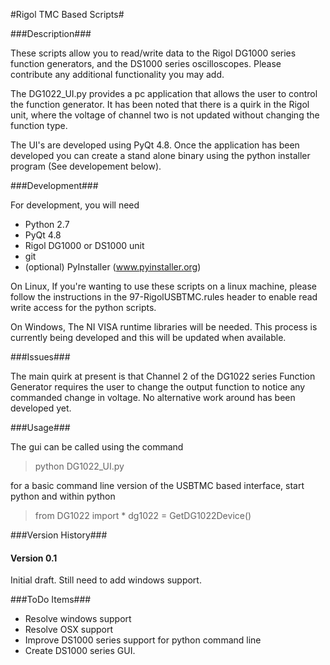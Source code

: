 #Rigol TMC Based Scripts#

###Description###

These scripts allow you to read/write data to the Rigol DG1000 series function generators, and the DS1000 series oscilloscopes. Please contribute any additional functionality you may add. 

The DG1022_UI.py provides a pc application that allows the user to control the function generator. It has been noted that there is a quirk in the Rigol unit, where the voltage of channel two is not updated without changing the function type. 

The UI's are developed using PyQt 4.8. Once the application has been developed you can create a stand alone binary using the python installer program (See developement below).

###Development###

For development, you will need 
- Python 2.7
- PyQt 4.8
- Rigol DG1000 or DS1000 unit
- git
- (optional) PyInstaller (www.pyinstaller.org)

On Linux,
If you're wanting to use these scripts on a linux machine, please follow the instructions in the 97-RigolUSBTMC.rules header to enable read write access for the python scripts.

On Windows, 
The NI VISA runtime libraries will be needed. This process is currently being developed and this will be updated when available. 

###Issues###

The main quirk at present is that Channel 2 of the DG1022 series Function Generator requires the user to change the output function to notice any commanded change in voltage. No alternative work around has been developed yet. 

###Usage###

The gui can be called using the command
> python DG1022_UI.py

for a basic command line version of the USBTMC based interface, start python and within python 
> from DG1022 import *
> dg1022 = GetDG1022Device()

###Version History###

#### Version 0.1 ####
Initial draft. Still need to add windows support.

###ToDo Items###
- Resolve windows support
- Resolve OSX support
- Improve DS1000 series support for python command line
- Create DS1000 series GUI.

